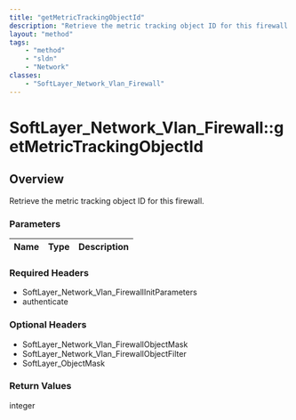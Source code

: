 ```yaml
---
title: "getMetricTrackingObjectId"
description: "Retrieve the metric tracking object ID for this firewall."
layout: "method"
tags:
    - "method"
    - "sldn"
    - "Network"
classes:
    - "SoftLayer_Network_Vlan_Firewall"
---
```

# SoftLayer_Network_Vlan_Firewall::getMetricTrackingObjectId
## Overview 
Retrieve the metric tracking object ID for this firewall.

### Parameters 
|Name | Type | Description |
| --- | --- | --- |


### Required Headers
* SoftLayer_Network_Vlan_FirewallInitParameters
* authenticate

### Optional Headers
* SoftLayer_Network_Vlan_FirewallObjectMask
* SoftLayer_Network_Vlan_FirewallObjectFilter
* SoftLayer_ObjectMask

### Return Values
integer

